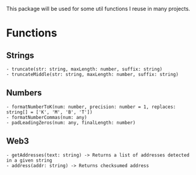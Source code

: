 This package will be used for some util functions I reuse in many projects. 

# Functions

## Strings

    - truncate(str: string, maxLength: number, suffix: string)
    - truncateMiddle(str: string, maxLength: number, suffix: string)

## Numbers
    - formatNumberToK(num: number, precision: number = 1, replaces: string[] = ['K', 'M', 'B', 'T'])
    - formatNumberCommas(num: any)
    - padLeadingZeros(num: any, finalLength: number)

## Web3

    - getAddresses(text: string) -> Returns a list of addresses detected in a given string
    - address(addr: string) -> Returns checksumed address